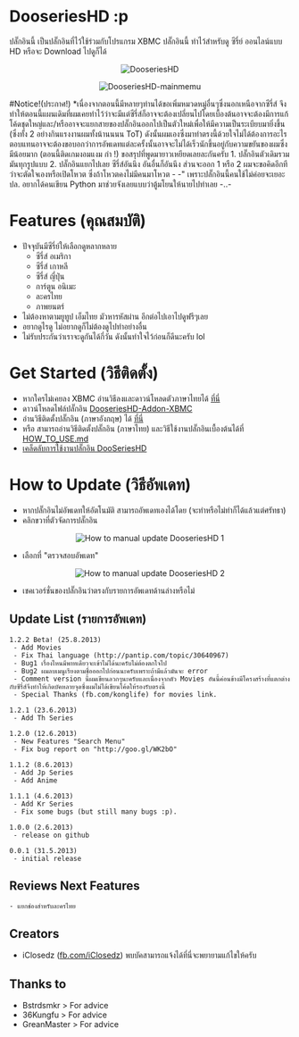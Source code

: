 # DooseriesHD :p
ปลั๊กอินนี้ เป็นปลั๊กอินที่ไว้ใช้ร่วมกับโปรแกรม XBMC
ปลั๊กอินนี้ ทำไว้สำหรับดู ซีรี่ย์ ออนไลน์แบบ HD หรือจะ Download ไปดูก็ได้ 

<p align="center" >
  <img src="https://github.com/iClosedz/serieshd-xbmc-addons/raw/master/img/icon.png"  alt="DooseriesHD" title="DooseriesHD">
</p>
<p align="center" >
  <img src="https://github.com/iClosedz/serieshd-xbmc-addons/raw/master/img/main.jpg"  alt="DooseriesHD-mainmemu" title="DooseriesHD-mainmemu">
</p>
#Notice!(ประกาศ!)
*เนื่องจากตอนนี้มีหลายๆท่านได้ขอเพิ่มหมวดหมู่อื่นๆซึ่งนอกเหนือจากซีรี่ส์ จึงทำให้ตอนนี้แผนเดิมที่ผมเคยทำไว้ว่าจะมีแต่ซีรี่ส์ก็อาจจะต้องเปลี่ยนไปโดยเบื้องต้นอาจจะต้องมีการแก้โค้ดชุดใหญ่และ/หรืออาจจะแยกสายของปลั๊กอินออกไปเป็นตัวใหม่เพื่อให้มีความเป็นระเบียบมายิ่งขึ้น (ซึ่งทั้ง 2 อย่างกินแรงงานผมทั้งน้านนนน ToT) ดังนั้นผมเองซึ่งมาทำตรงนี้ด้วยใจไม่ได้ต้องการอะไรตอบแทนอาจจะต้องขอบอกว่าการอัพเดทแต่ละครั้งนั้นอาจจะไม่ได้เร็วนักขึ้นอยู่กับความขยันของผมซึ่งมีน้อยมาก (ตอนนี้ติดเกมงอมแงม กำ !) ขอสรุปที่พูดมายาวเหยียดเลยละกันครับ
	1. ปลั๊กอินตัวเดิมรวมมันทุกรูปแบบ
	2. ปลั๊กอินแยกไปเลย ซีรี่ส์อันนึง อันอื่นก็อันนึง
ส่วนจะออก 1 หรือ 2 ผมจะขอคิดอีกทีว่าจะตัดใจเองหรือเปิดโหวต ซึ่งถ้าโหวตคงไม่มีคนมาโหวต - -" เพราะปลั๊กอินนี้คนใช้ไม่ค่อยจะเยอะ ปล. อยากได้คนเขียน Python มาช่วยจังเลยแบบว่าตู้มโยนให้นายไปทำเลย -..-

# Features (คุณสมบัติ)
* ปัจจุบันมีซีรี่ย์ให้เลือกดูหลากหลาย
	- ซีรี่ส์ อเมริกา
	- ซีรี่ส์ เกาหลี
	- ซีรี่ส์ ญี่ปุ่น
	- การ์ตูน อนิเมะ
	- ละครไทย
	- ภาพยนตร์
* ไม่ต้องหาตามยูทูป เอ็มไทย มัวหารหัสผ่าน อีกต่อไปเอาไปดูฟรีๆเลย
* อยากดูไรดู ไม่อยากดูก็ไม่ต้องดูไปทำอย่างอื่น
* ไม่รับประกันว่าเราจะดูกันได้กี่วัน ดังนั้นทำใจไว้ก่อนก็ดีนะครับ lol

# Get Started (วิธีติดตั้ง)
* หากใครไม่เคยลง XBMC อ่านวิธีลงและดาวน์โหลดตัวภาษาไทยได้ [ที่นี่](http://www.overclockzone.com/forums/showthread.php/2104917-XBMC-12-ยอดมีเดียเซนเตอร์ตัวใหม่-ด้วยDXVA2-Thue-DTS-HD-ที่ใช้VGAได้คุ้มค่ายิ่งขึ้น)
* ดาวน์โหลดไฟล์ปลั๊กอิน [DooseriesHD-Addon-XBMC](https://github.com/iClosedz/serieshd-xbmc-addons/raw/master/repository.dooserieshd/repository.dooserieshd.zip)
* อ่านวิธีติดตั้งปลั๊กอิน (ภาษาอังกฤษ) ได้ [ที่นี่](http://wiki.xbmc.org/index.php?title=Add-ons#How_to_install_from_a_ZIP_file)
* หรือ สามารถอ่านวิธีติดตั้งปลั๊กอิน (ภาษาไทย) และวิธีใช้งานปลั๊กอินเบื้องต้นได้ที่ [HOW_TO_USE.md](https://github.com/iClosedz/dooserieshd-xbmc-addons/blob/master/HOW_TO_USE.md)
* [เคล็ดลับการใช้งานปลั๊กอิน DooSeriesHD](https://github.com/iClosedz/dooserieshd-xbmc-addons/blob/master/TIPS.md)

# How to Update (วิธีอัพเดท)
* หากปลั๊กอินไม่อัพเดทให้อัตโนมัติ สามารถอัพเดทเองได้โดย (จะทำหรือไม่ทำก็ได้แล้วแต่ศรัทธา)
* คลิกขวาที่ตัวจัดการปลั๊กอิน

<p align="center" >
  <img src="https://github.com/iClosedz/serieshd-xbmc-addons/raw/master/img/how_to_update/how_to_update_1.jpg"  alt="How to manual update DooseriesHD 1" title="How to manual update DooseriesHD 1">
</p>

* เลือกที่ "ตรวจสอบอัพเดท"

<p align="center" >
  <img src="https://github.com/iClosedz/serieshd-xbmc-addons/raw/master/img/how_to_update/how_to_update_2.jpg"  alt="How to manual update DooseriesHD 2" title="How to manual update DooseriesHD 2">
</p>

* เชคเวอร์ชั่นของปลั๊กอินว่าตรงกับรายการอัพเดทด้านล่างหรือไม่

## Update List (รายการอัพเดท)
	1.2.2 Beta! (25.8.2013)
	 - Add Movies
	 - Fix Thai language (http://pantip.com/topic/30640967)
	 - Bug1 เรื่องไหนมีพาทเดียวจะเข้าไม่ได้นะครับไม่ต้องตกใจไป 
	 - Bug2 ผมลบเมนูเรียงตามชื่อออกไปก่อนนะครับเพราะถ้ามีแล้วมันจะ error
	 - Comment version นี้ผมเขียนลวกๆนะครับและเนื่องจากตัว Movies อันนี้ค่อนข้างมีโครงสร้างที่แตกต่างกับซีรี่ส์จึงทำให้เกิดบัคหลายจุดซึ่งผมไม่ได้เขียนโค้ดให้รองรับตรงนี้
	 - Special Thanks (fb.com/konglife) for movies link.

	1.2.1 (23.6.2013)
	 - Add Th Series

	1.2.0 (12.6.2013)
	 - New Features "Search Menu"
	 - Fix bug report on "http://goo.gl/WK2bO"

	1.1.2 (8.6.2013)
	 - Add Jp Series
	 - Add Anime

	1.1.1 (4.6.2013)
	 - Add Kr Series
	 - Fix some bugs (but still many bugs :p).

	1.0.0 (2.6.2013)
	 - release on github

	0.0.1 (31.5.2013)
	 - initial release

## Reviews Next Features
	- แยกช่องสำหรับละครไทย

## Creators
- iClosedz ([fb.com/iClosedz](https://www.facebook.com/iClosedz)) พบบัคสามารถแจ้งได้ที่นี่จะพยายามแก้ไขให้ครับ

## Thanks to
- Bstrdsmkr > For advice
- 36Kungfu > For advice
- GreanMaster > For advice

